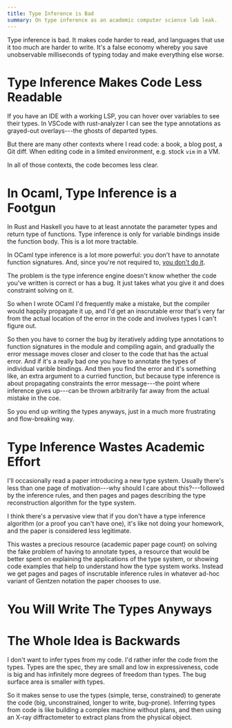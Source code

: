 ```yaml
---
title: Type Inference is Bad
summary: On type inference as an academic computer science lab leak.
---
```


Type inference is bad. It makes code harder to read, and languages that use it
too much are harder to write. It's a false economy whereby you save unobservable
milliseconds of typing today and make everything else worse.

# Type Inference Makes Code Less Readable

If you have an IDE with a working LSP, you can hover over variables to see their
types. In VSCode with rust-analyzer I can see the type annotations as grayed-out
overlays---the ghosts of departed types.

But there are many other contexts where I read code: a book, a blog post, a Git
diff. When editing code in a limited environment, e.g. stock `vim` in a VM.

In all of those contexts, the code becomes less clear.

# In Ocaml, Type Inference is a Footgun

In Rust and Haskell you have to at least annotate the parameter types and return
type of functions. Type inference is only for variable bindings inside the
function body. This is a lot more tractable.

In OCaml type inference is a lot more powerful: you don't have to annotate
function signatures. And, since you're not required to, [you don't do it][post].

[post]: /article/language-pragmatics

The problem is the type inference engine doesn't know whether the code you've
written is correct or has a bug. It just takes what you give it and does
constraint solving on it.

So when I wrote OCaml I'd frequently make a mistake, but the compiler would
happily propagate it up, and I'd get an inscrutable error that's very far from
the actual location of the error in the code and involves types I can't figure
out.

So then you have to corner the bug by iteratively adding type annotations to
function signatures in the module and compiling again, and gradually the error
message moves closer and closer to the code that has the actual error. And if
it's a really bad one you have to annotate the types of individual varible
bindings. And then you find the error and it's something like, an extra argument
to a curried function, but because type inference is about propagating
constraints the error message---the point where inference gives up---can be
thrown arbitrarily far away from the actual mistake in the coe.

So you end up writing the types anyways, just in a much more frustrating and
flow-breaking way.

# Type Inference Wastes Academic Effort

I'll occasionally read a paper introducing a new type system. Usually there's
less than one page of motivation---why should I care about this?---followed by
the inference rules, and then pages and pages describing the type reconstruction
algorithm for the type system.

I think there's a pervasive view that if you don't have a type inference
algorithm (or a proof you can't have one), it's like not doing your homework,
and the paper is considered less legitimate.

This wastes a precious resource (academic paper page count) on solving the fake
problem of having to annotate types, a resource that would be better spent on
explaining the applications of the type system, or showing code examples that
help to understand how the type system works. Instead we get pages and pages
of inscrutable inference rules in whatever ad-hoc variant of Gentzen notation
the paper chooses to use.

# You Will Write The Types Anyways

# The Whole Idea is Backwards

I don't want to infer types from my code. I'd rather infer the code from the
types. Types are the spec, they are small and low in expressiveness, code is
big and has infinitely more degrees of freedom than types. The bug surface area
is smaller with types.

So it makes sense to use the types (simple, terse, constrained) to generate the
code (big, unconstrained, longer to write, bug-prone). Inferring types from code
is like building a complex machine without plans, and then using an X-ray
diffractometer to extract plans from the physical object.
